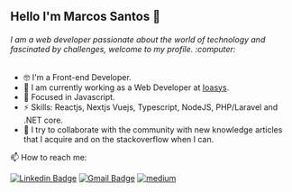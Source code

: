 ## Hello I'm Marcos Santos 👋

<h6>I am a web developer passionate about the world of technology and fascinated by challenges, welcome to my profile. :computer:</h6>

- :nerd_face: I'm a Front-end Developer.
- 🔭 I am currently working as a Web Developer at [Ioasys](https://ioasys.com.br/).
- 🌱 Focused in Javascript.
- ⚡ Skills: Reactjs, Nextjs Vuejs, Typescript, NodeJS, PHP/Laravel and .NET core.
- :open_hands: I try to collaborate with the community with new knowledge articles that I acquire and on the stackoverflow when I can.

<p align="left">  📫 How to reach me:
 
[![Linkedin Badge](https://img.shields.io/badge/-MarcosSantos-blue?style=flat-square&logo=Linkedin&logoColor=white&link=https://www.linkedin.com/in/marcossantosdev/)](https://www.linkedin.com/in/marcossantosdev/) 
[![Gmail Badge](https://img.shields.io/badge/-marcosadriano034@gmail.com-c14438?style=flat-square&logo=Gmail&logoColor=white&link=mailto:marcosadriano034@gmail.com)](mailto:marcosadriano034@gmail.com)
<a href="https://medium.com/@marcossantosdev" rel="nofollow">
	<img src="https://camo.githubusercontent.com/5b133451a151a26231268741caa939ddd33d1e24/68747470733a2f2f696d672e736869656c64732e696f2f62616467652f6d656469756d2d626c61636b3f267374796c653d666c61742d737175617265266c6f676f3d6d656469756d266c6f676f436f6c6f723d7768697465" alt="medium" data-canonical-src="https://img.shields.io/badge/medium-black?&amp;style=flat-square&amp;logo=medium&amp;logoColor=white" style="max-width:100%;">
</a>
</p>
